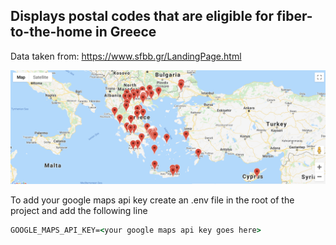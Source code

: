 ## Displays postal codes that are eligible for fiber-to-the-home in Greece


Data taken from: 
https://www.sfbb.gr/LandingPage.html


![Alt text](public/example.png?raw=true "Example")


To add your google maps api key create an .env file in the root of the project and add the following line

```cmd
GOOGLE_MAPS_API_KEY=<your google maps api key goes here>
```

